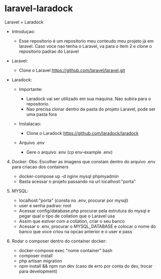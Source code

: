 # laravel-laradock
Laravel + Laradock

- Introduçao:
   - Esse repositorio é um repositorio meu conteudo meu projeto já em laravel. Caso voce nao tenha o Laravel, va para o item 2 e clone o repositorio padrao do Laravel

- Laravel:
   - Clone o Laravel https://github.com/laravel/laravel.git

- Laradock:
  - Importante: 
       - Laradock vai ser utilizado em sua maquina. Nao subira para o repositorio.
       - Nao precisa clonar dentro da pasta do projeto Laravel, pode ser uma pasta fora
  
  - Instalacao:
       - Clone o Laradock https://github.com/laradock/laradock
  
  - Arquivo .env
       - Gere o arquivo .env (cp env-example .env)
 
4. Docker:
   Obs: Escolher as imagens que constam dentro do arquivo .env para criacao dos containers
   
   - docker-compose up -d nginx mysql phpmyadmin
   - Basta acessar o projeto passando na url localhost:"porta"

5. MYSQL:
   - localhost:"porta" (consta no .env, procurar por mysql)
   - user e senha padrao: root
   - Acessar config/database.php procurar pela estrutura do mysql e pegar qual o tipo de collation que o Laravel usa
   - Assim que estiver com a collation, criar o seu banco
   - Acessar o .env, procurar o MYSQL_DATABASE e colocar o nome do banco que voce criou na opcao anterior e o user e pass

6. Rodar o composer dentro do container docker:
   - docker-compose exec "nome container" bash
   - composer install 
   - php artisan migration
   - npm install && npm run dev (caso de erro por conta do dev, trocar para development)
      
       
       
       
       
